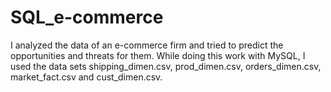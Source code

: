 # SQL_e-commerce
I analyzed the data of an e-commerce firm and tried to predict the opportunities and threats for them. While doing this work with MySQL, I used the data sets shipping_dimen.csv, prod_dimen.csv, orders_dimen.csv, market_fact.csv and cust_dimen.csv.
